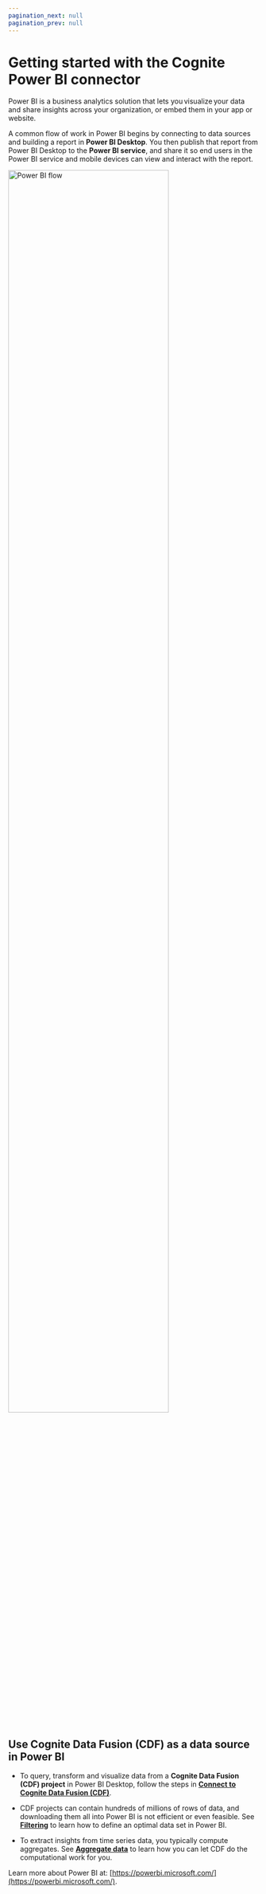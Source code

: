 ```yaml
---
pagination_next: null
pagination_prev: null
---
```


# Getting started with the Cognite Power BI connector

Power BI is a business analytics solution that lets you visualize your data and share insights across your organization, or embed them in your app or website.

A common flow of work in Power BI begins by connecting to data sources and building a report in **Power BI Desktop**. You then publish that report from Power BI Desktop to the **Power BI service**, and share it so end users in the Power BI service and mobile devices can view and interact with the report.

<img className=" " src="https://apps-cdn.cogniteapp.com/@cognite/docs-portal-images/1.0.0/images/cdf/dashboards/powerbi/PowerBI_flow.png" alt="Power BI flow" width="80%"/>

## Use Cognite Data Fusion (CDF) as a data source in Power BI

- To query, transform and visualize data from a **Cognite Data Fusion (CDF) project** in Power BI Desktop, follow the steps in [**Connect to Cognite Data Fusion (CDF)**](retrieve_data_from_cdf.md).

- CDF projects can contain hundreds of millions of rows of data, and downloading them all into Power BI is not efficient or even feasible. See [**Filtering**](filtering.md) to learn how to define an optimal data set in Power BI.

- To extract insights from time series data, you typically compute aggregates. See [**Aggregate data**](aggregate.md) to learn how you can let CDF do the computational work for you.

Learn more about Power BI at: [https://powerbi.microsoft.com/](https://powerbi.microsoft.com/).
